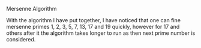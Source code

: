 ﻿Mersenne Algorithm

With the algorithm I have put together, I have noticed that one can fine mersenne primes 1, 2, 3, 5, 7, 13, 17 and 19 quickly, however for 17 and others after it 
the algorithm takes longer to run as then next prime number is considered.

